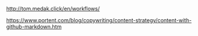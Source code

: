 http://tom.medak.click/en/workflows/


https://www.portent.com/blog/copywriting/content-strategy/content-with-github-markdown.htm
